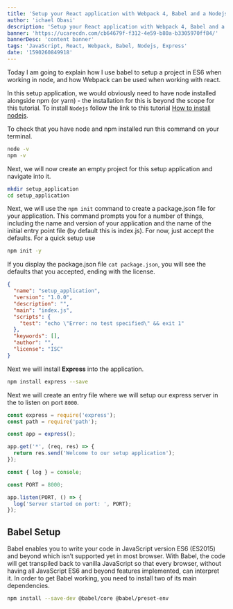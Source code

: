 ```yaml
---
title: 'Setup your React application with Webpack 4, Babel and a Nodejs server (PART 1)'
author: 'ichael Obasi'
description: 'Setup your React application with Webpack 4, Babel and a Nodejs server (PART 1)'
banner: 'https://ucarecdn.com/cb64679f-f312-4e59-b80a-b3305970ff84/'
bannerDesc: 'content banner'
tags: 'JavaScript, React, Webpack, Babel, Nodejs, Express'
date: '1590260849918'
---
```


Today I am going to explain how I use babel to setup a project in ES6 when working in node, and how Webpack can be used when working with react.

In this setup application, we would obviously need to have node installed alongside npm (or yarn) - the installation for this is beyond the scope for this tutorial. To install `Nodejs` follow the link to this tutorial [How to install nodejs](https://www.positronx.io/how-to-install-node-js-on-mac-os/).

To check that you have node and npm installed run this command on your terminal. 

```bash
node -v
npm -v
```

Next, we will now create an empty project for this setup application and navigate into it.

```bash
mkdir setup_application
cd setup_application
```

Next, we will use the `npm init` command to create a package.json file for your application. This command prompts you for a number of things, including the name and version of your application and the name of the initial entry point file (by default this is index.js). For now, just accept the defaults.
For a quick setup use

```bash
npm init -y
```
If you display the package.json file `cat package.json`, you will see the defaults that you accepted, ending with the license.

```json
{
  "name": "setup_application",
  "version": "1.0.0",
  "description": "",
  "main": "index.js",
  "scripts": {
    "test": "echo \"Error: no test specified\" && exit 1"
  },
  "keywords": [],
  "author": "",
  "license": "ISC"
}
```
Next we will install **Express** into the application.

```bash
npm install express --save
```

Next we will create an entry file where we will setup our express server in the to listen on port `8000`.

```js
const express = require('express');
const path = require('path');

const app = express();

app.get('*', (req, res) => {
  return res.send('Welcome to our setup application');
});

const { log } = console;

const PORT = 8000;

app.listen(PORT, () => {
  log('Server started on port: ', PORT);
});

```
## Babel Setup
Babel enables you to write your code in JavaScript version ES6 (ES2015) and beyond which isn’t supported yet in most browser. With Babel, the code will get transpiled back to vanilla JavaScript so that every browser, without having all JavaScript ES6 and beyond features implemented, can interpret it. In order to get Babel working, you need to install two of its main dependencies.

```bash
npm install --save-dev @babel/core @babel/preset-env
```
